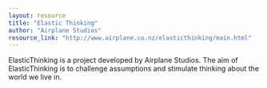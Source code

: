 ```yaml
---
layout: resource
title: "Elastic Thinking"
author: "Airplane Studios"
resource_link: "http://www.airplane.co.nz/elasticthinking/main.html"
---
```


ElasticThinking is a project developed by Airplane Studios.  The aim of ElasticThinking is to challenge assumptions and stimulate thinking about the world we live in.
